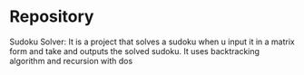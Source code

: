 # Repository
Sudoku Solver: It is a project that solves a sudoku when u input it in a matrix form and take and outputs the solved sudoku. It uses backtracking algorithm and recursion with dos
